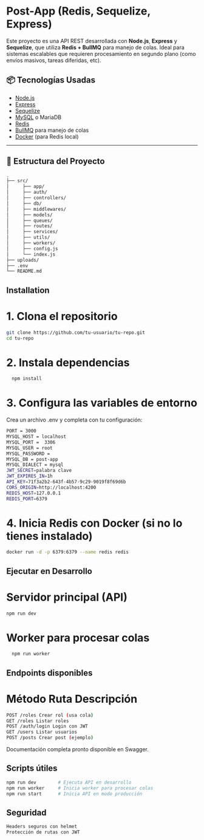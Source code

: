 # Post-App (Redis, Sequelize, Express)

Este proyecto es una API REST desarrollada con **Node.js**, **Express** y **Sequelize**, que utiliza **Redis + BullMQ** para manejo de colas. Ideal para sistemas escalables que requieren procesamiento en segundo plano (como envíos masivos, tareas diferidas, etc).

## 📦 Tecnologías Usadas

- [Node.js](https://nodejs.org/)
- [Express](https://expressjs.com/)
- [Sequelize](https://sequelize.org/)
- [MySQL](https://www.mysql.com/) o MariaDB
- [Redis](https://redis.io/)
- [BullMQ](https://docs.bullmq.io/) para manejo de colas
- [Docker](https://www.docker.com/) (para Redis local)

---

## 📁 Estructura del Proyecto

```bash
.
├── src/
│     ├── app/
│     ├── auth/
│     ├── controllers/
│     ├── db/
│     ├── middlewares/
│     ├── models/
│     ├── queues/
│     ├── routes/
│     ├── services/
│     ├── utils/
│     ├── workers/
│     ├── config.js
│     └── index.js
├── uploads/
├── .env
└── README.md
```

## Installation

# 1. Clona el repositorio

```bash
git clone https://github.com/tu-usuario/tu-repo.git
cd tu-repo
```

# 2. Instala dependencias

```bash
  npm install
```

# 3. Configura las variables de entorno

Crea un archivo .env y completa con tu configuración:

```bash
PORT = 3000
MYSQL_HOST = localhost
MYSQL_PORT =  3306
MYSQL_USER = root
MYSQL_PASSWORD =
MYSQL_DB = post-app
MYSQL_DIALECT = mysql
JWT_SECRET=palabra clave
JWT_EXPIRES_IN=1h
API_KEY=71f3a2b2-643f-4b57-9c29-9019f8f69d6b
CORS_ORIGIN=http://localhost:4200
REDIS_HOST=127.0.0.1
REDIS_PORT=6379
```

# 4. Inicia Redis con Docker (si no lo tienes instalado)

```bash
docker run -d -p 6379:6379 --name redis redis
```

## Ejecutar en Desarrollo

# Servidor principal (API)

```bash
npm run dev
```

# Worker para procesar colas

```bash
  npm run worker
```

## Endpoints disponibles

# Método Ruta Descripción

```bash
POST /roles Crear rol (usa cola)
GET /roles Listar roles
POST /auth/login Login con JWT
GET /users Listar usuarios
POST /posts Crear post (ejemplo)
```

Documentación completa pronto disponible en Swagger.

## Scripts útiles

```bash
npm run dev        # Ejecuta API en desarrollo
npm run worker     # Inicia worker para procesar colas
npm run start      # Inicia API en modo producción
```

## Seguridad

```bash
Headers seguros con helmet
Protección de rutas con JWT
```
